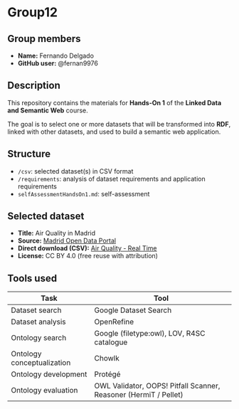 # Group12

## Group members
- **Name:** Fernando Delgado  
- **GitHub user:** @fernan9976

## Description
This repository contains the materials for **Hands-On 1** of the **Linked Data and Semantic Web** course.

The goal is to select one or more datasets that will be transformed into **RDF**, linked with other datasets, and used to build a semantic web application.

## Structure
- `/csv`: selected dataset(s) in CSV format  
- `/requirements`: analysis of dataset requirements and application requirements  
- `selfAssessmentHandsOn1.md`: self-assessment

## Selected dataset
- **Title:** Air Quality in Madrid  
- **Source:** [Madrid Open Data Portal](https://datos.madrid.es)  
- **Direct download (CSV):** [Air Quality - Real Time](https://datos.madrid.es/egob/catalogo/300228-0-calidad-aire-tiempo-real.csv)  
- **License:** CC BY 4.0 (free reuse with attribution)

## Tools used
| Task | Tool |
|------|------|
| Dataset search | Google Dataset Search |
| Dataset analysis | OpenRefine |
| Ontology search | Google (filetype:owl), LOV, R4SC catalogue |
| Ontology conceptualization | Chowlk |
| Ontology development | Protégé |
| Ontology evaluation | OWL Validator, OOPS! Pitfall Scanner, Reasoner (HermiT / Pellet) |


